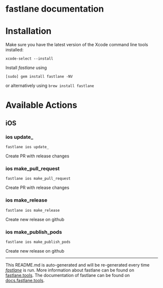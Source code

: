 fastlane documentation
================
# Installation

Make sure you have the latest version of the Xcode command line tools installed:

```
xcode-select --install
```

Install _fastlane_ using
```
[sudo] gem install fastlane -NV
```
or alternatively using `brew install fastlane`

# Available Actions
## iOS
### ios update_
```
fastlane ios update_
```
Create PR with release changes
### ios make_pull_request
```
fastlane ios make_pull_request
```
Create PR with release changes
### ios make_release
```
fastlane ios make_release
```
Create new release on github
### ios make_publish_pods
```
fastlane ios make_publish_pods
```
Create new release on github

----

This README.md is auto-generated and will be re-generated every time [_fastlane_](https://fastlane.tools) is run.
More information about fastlane can be found on [fastlane.tools](https://fastlane.tools).
The documentation of fastlane can be found on [docs.fastlane.tools](https://docs.fastlane.tools).
